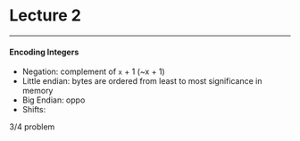 <h1>Lecture 2</h1>


---

<h4>Encoding Integers</h4>

  * Negation: complement of `x` + 1  (~x + 1)
  * Little endian: bytes are ordered from least to most significance in memory
  * Big Endian: oppo
  * Shifts:

3/4 problem


